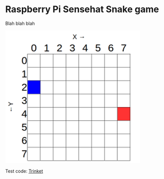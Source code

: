 # Raspberry Pi Sensehat Snake game
Blah blah blah


![SenseHat Coordinates](coordinates.png)

Test code:
[Trinket](https://trinket.io/sense-hat)

